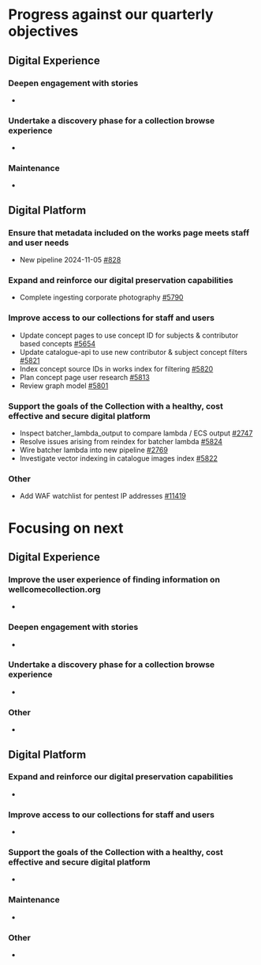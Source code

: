 # Progress against our quarterly objectives
## Digital Experience
### Deepen engagement with stories
-	

### Undertake a discovery phase for a collection browse experience
-	

### Maintenance
- 

## Digital Platform
### Ensure that metadata included on the works page meets staff and user needs
- New pipeline 2024-11-05 [#828](https://github.com/wellcomecollection/catalogue-api/pull/828)

### Expand and reinforce our digital preservation capabilities
-	Complete ingesting corporate photography [#5790](https://github.com/wellcomecollection/platform/issues/5790)

### Improve access to our collections for staff and users
- Update concept pages to use concept ID for subjects & contributor based concepts [#5654](https://github.com/wellcomecollection/platform/issues/5654)
- Update catalogue-api to use new contributor & subject concept filters [#5821](https://github.com/wellcomecollection/platform/issues/5821)
- Index concept source IDs in works index for filtering [#5820](https://github.com/wellcomecollection/platform/issues/5820)
- Plan concept page user research [#5813](https://github.com/wellcomecollection/platform/issues/5813)
- Review graph model [#5801](https://github.com/wellcomecollection/platform/issues/5801)

### Support the goals of the Collection with a healthy, cost effective and secure digital platform
- Inspect batcher_lambda_output to compare lambda / ECS output [#2747](https://github.com/wellcomecollection/catalogue-pipeline/issues/2747)
- Resolve issues arising from reindex for batcher lambda [#5824](https://github.com/wellcomecollection/platform/issues/5824)
- Wire batcher lambda into new pipeline [#2769](https://github.com/wellcomecollection/catalogue-pipeline/issues/2769)
- Investigate vector indexing in catalogue images index [#5822](https://github.com/wellcomecollection/platform/issues/5822)

### Other
- Add WAF watchlist for pentest IP addresses [#11419](https://github.com/wellcomecollection/wellcomecollection.org/pull/11419)


# Focusing on next
## Digital Experience
### Improve the user experience of finding information on wellcomecollection.org
- 

### Deepen engagement with stories
-	

### Undertake a discovery phase for a collection browse experience
- 

### Other
- 

## Digital Platform
### Expand and reinforce our digital preservation capabilities
-	

### Improve access to our collections for staff and users
- 

### Support the goals of the Collection with a healthy, cost effective and secure digital platform
- 

### Maintenance
- 

### Other
- 
